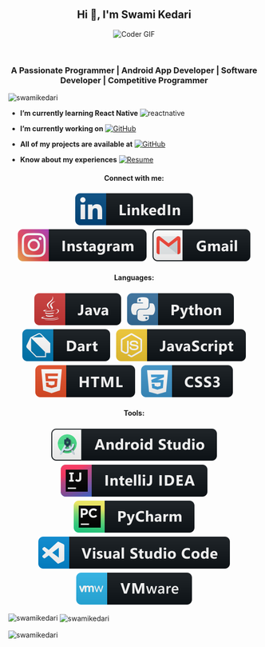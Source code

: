 <h2 align="center">Hi 👋, I'm Swami Kedari</h2>
<p align="center">
<img alt="Coder GIF" height=250 width=350 src="https://cdn.dribbble.com/users/730703/screenshots/6581243/avento.gif" />
</p>
<br>
<h3 align="center">A Passionate Programmer | Android App Developer | Software Developer | Competitive Programmer</h3> 


<p align="left"> <img src="https://komarev.com/ghpvc/?username=swamikedari&icon=6&color=6&label=Profile%20views&color=0e75b6&style=flat" alt="swamikedari" /> </p>

- **I’m currently learning React Native** <img src="https://reactnative.dev/img/header_logo.svg" alt="reactnative" width="40" height="40"/>

- **I’m currently working on** [![GitHub](https://img.shields.io/badge/GitHub-Swadesi-blue?style=flat-square&logo=github)](https://github.com/SwamiKedari/swadesi)

- **All of my projects are available at** [![GitHub](https://img.shields.io/badge/GitHub-SwamiKedari-blue?style=flat-square&logo=github)](https://github.com/SwamiKedari)

- **Know about my experiences** [![Resume](https://img.shields.io/badge/Resume-View%20Resume-brightgreen?style=flat-square&logo=google-drive)](https://drive.google.com/file/d/1Sz0OVcREMAtsi1elq1DG6eTsWVM2gB8E/view?usp=drive_link)

<h4 align="center">Connect with me:</h4>
<p align="center">
<a href="https://linkedin.com/in/swami-kedari-583b86210" target="blank"><img align="center" src="social/linkedin.svg" alt="swami-kedari-583b86210" style="vertical-align:top; margin:4px" /></a>
<a href="https://instagram.com/swami_kedari" target="blank"><img align="center" src="social/instagram.svg" alt="swami_kedari" style="vertical-align:top; margin:4px" /></a>
<a href="swamikedarics48@gmail.com" target="blank"><img align="center" src="social/gmail.svg" alt="swamikedarics48"style="vertical-align:top; margin:4px" /></a>

</p>

<h4 align="center">Languages:</h4>
<p align="center">
<img src="dev/languages/java.svg" alt="java" style="vertical-align:top; margin:4px">
<img src="dev/languages/python.svg" alt="html" style="vertical-align:top; margin:4px">
<img src="dev/languages/dart.svg" alt="dart" style="vertical-align:top; margin:4px">
<img src="dev/languages/js.svg" alt="js" style="vertical-align:top; margin:4px">
<img src="dev/languages/html.svg" alt="html" style="vertical-align:top; margin:4px">
<img src="dev/languages/css3.svg" alt="css3" style="vertical-align:top; margin:4px">
</p>

<h4 align="center">Tools:</h4>
<p align="center">
<img src="dev/tools/android_studio_colour.svg" alt="android" style="vertical-align:top; margin:4px">
<img src="dev/tools/jetbrains_intellij.svg" alt="intellij" style="vertical-align:top; margin:4px">
<img src="dev/tools/jetbrains_pycharm.svg" alt="charm" style="vertical-align:top; margin:4px">
<img src="dev/tools/visualstudio_code.svg" alt="code" style="vertical-align:top; margin:4px">
<img src="dev/tools/vmware.svg" alt="vm" style="vertical-align:top; margin:4px">
</p>

<p><img align="left" src="https://github-readme-stats.vercel.app/api/top-langs?username=swamikedari&theme=radical&show_icons=true&locale=en&layout=compact" alt="swamikedari" /></p>

<p>&nbsp;<img align="center" src="https://github-readme-stats.vercel.app/api?username=swamikedari&theme=radical&show_icons=true&locale=en" alt="swamikedari" /></p>

<p><img align="center" src="https://github-readme-streak-stats.herokuapp.com/?user=swamikedari&theme=radical" alt="swamikedari" /></p>
